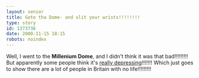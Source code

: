 ```yaml
---
layout: senior
title: Goto tha Dome- and slit your wrists!!!!!!!!
type: story
id: 1373736
date: 2000-11-15 18:15
robots: noindex
---
```

Well, I went to the <b>Millenium Dome</b>, and I didn't think it was that bad!!!!!!!!! But apparently some people think it's <a href="http://www.theherald.co.uk/opinion/pallister/archive/15-11-19100-21-52-30.html">really depressing</a>!!!!!!! Which just goes to show there are a lot of people in Britain with no life!!!!!!!!!